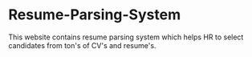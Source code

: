 # Resume-Parsing-System
This website contains resume parsing system which helps HR to select candidates from ton's of CV's and resume's.
